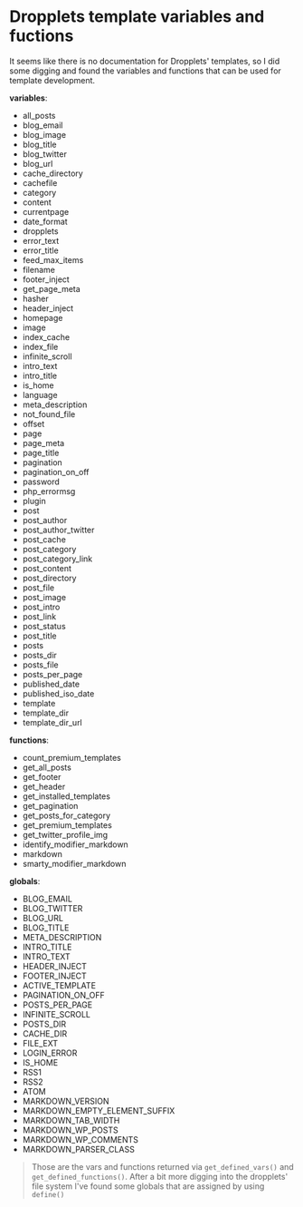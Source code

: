 # Dropplets template variables and fuctions

It seems like there is no documentation for Dropplets' templates, so I did some digging and found the variables and functions that can be used for template development.

__variables__:

* all_posts
* blog\_email
* blog\_image
* blog\_title
* blog\_twitter
* blog\_url
* cache\_directory
* cachefile
* category
* content
* currentpage
* date\_format
* dropplets
* error\_text
* error\_title
* feed\_max\_items
* filename
* footer\_inject
* get\_page\_meta
* hasher
* header\_inject
* homepage
* image
* index\_cache
* index\_file
* infinite\_scroll
* intro\_text
* intro\_title
* is\_home
* language
* meta\_description
* not\_found\_file
* offset
* page
* page\_meta
* page\_title
* pagination
* pagination\_on\_off
* password
* php\_errormsg
* plugin
* post
* post\_author
* post\_author\_twitter
* post\_cache
* post\_category
* post\_category\_link
* post\_content
* post\_directory
* post\_file
* post\_image
* post\_intro
* post\_link
* post\_status
* post\_title
* posts
* posts\_dir
* posts\_file
* posts\_per\_page
* published\_date
* published\_iso\_date
* template
* template\_dir
* template\_dir\_url

__functions__:

* count\_premium\_templates
* get\_all\_posts
* get\_footer
* get\_header
* get\_installed\_templates
* get\_pagination
* get\_posts\_for\_category
* get\_premium\_templates
* get\_twitter\_profile\_img
* identify\_modifier\_markdown
* markdown
* smarty\_modifier\_markdown

__globals__:

* BLOG_EMAIL
* BLOG_TWITTER
* BLOG_URL
* BLOG_TITLE
* META_DESCRIPTION
* INTRO_TITLE
* INTRO_TEXT
* HEADER_INJECT
* FOOTER_INJECT
* ACTIVE_TEMPLATE
* PAGINATION\_ON_OFF
* POSTS\_PER_PAGE
* INFINITE_SCROLL
* POSTS_DIR
* CACHE_DIR
* FILE_EXT
* LOGIN_ERROR
* IS_HOME
* RSS1
* RSS2
* ATOM
* MARKDOWN_VERSION
* MARKDOWN\_EMPTY\_ELEMENT_SUFFIX
* MARKDOWN\_TAB_WIDTH
* MARKDOWN\_WP_POSTS
* MARKDOWN\_WP_COMMENTS
* MARKDOWN\_PARSER_CLASS

> Those are the vars and functions returned via `get_defined_vars()` and `get_defined_functions()`. After a bit more digging into the dropplets' file system I've found some globals that are assigned by using `define()`
